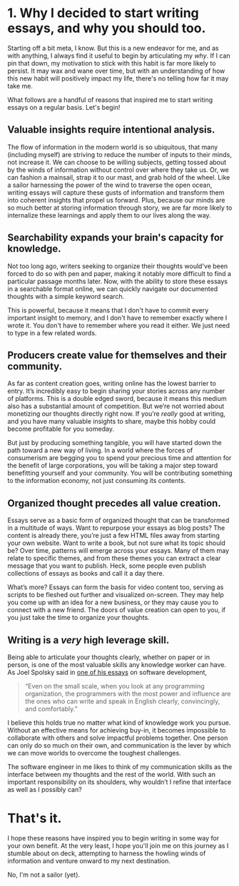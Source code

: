 # 1. Why I decided to start writing essays, and why you should too.

Starting off a bit meta, I know. But this is a new endeavor for me, and as with anything, I always find it useful to begin by articulating my _why_. If I can pin that down, my motivation to stick with this habit is far more likely to persist. It may wax and wane over time, but with an understanding of how this new habit will positively impact my life, there's no telling how far it may take me.

What follows are a handful of reasons that inspired me to start writing essays on a regular basis. Let's begin!

## Valuable insights require intentional analysis.

The flow of information in the modern world is so ubiquitous, that many (including myself) are striving to reduce the number of inputs to their minds, not increase it. We can choose to be willing subjects, getting tossed about by the winds of information without control over where they take us. Or, we can fashion a mainsail, strap it to our mast, and grab hold of the wheel. Like a sailor harnessing the power of the wind to traverse the open ocean, writing essays will capture these gusts of information and transform them into coherent insights that propel us forward. Plus, because our minds are so much better at storing information through story, we are far more likely to internalize these learnings and apply them to our lives along the way.

## Searchability expands your brain's capacity for knowledge.

Not too long ago, writers seeking to organize their thoughts would've been forced to do so with pen and paper, making it notably more difficult to find a particular passage months later. Now, with the ability to store these essays in a searchable format online, we can quickly navigate our documented thoughts with a simple keyword search.

This is powerful, because it means that I don't have to commit every important insight to memory, and I don't have to remember exactly where I wrote it. You don't have to remember where you read it either. We just need to type in a few related words.

## Producers create value for themselves and their community.

As far as content creation goes, writing online has the lowest barrier to entry. It’s incredibly easy to begin sharing your stories across any number of platforms. This is a double edged sword, because it means this medium also has a substantial amount of competition. But we’re not worried about monetizing our thoughts directly right now. If you’re _really_ good at writing, and you have many valuable insights to share, maybe this hobby could become profitable for you someday. 


But just by producing something tangible, you will have started down the path toward a new way of living. In a world where the forces of consumerism are begging you to spend your precious time and attention for the benefit of large corporations, you will be taking a major step toward benefitting yourself and your community. You will be contributing something to the information economy, not just consuming its contents.

## Organized thought precedes all value creation.

Essays serve as a basic form of organized thought that can be transformed in a multitude of ways. Want to repurpose your essays as blog posts? The content is already there, you’re just a few HTML files away from starting your own website. Want to write a book, but not sure what its topic should be? Over time, patterns will emerge across your essays. Many of them may relate to specific themes, and from these themes you can extract a clear message that you want to publish. Heck, some people even publish collections of essays as books and call it a day there.


What’s more? Essays can form the basis for video content too, serving as scripts to be fleshed out further and visualized on-screen. They may help you come up with an idea for a new business, or they may cause you to connect with a new friend. The doors of value creation can open to you, if you just take the time to organize your thoughts.

## Writing is a _very_ high leverage skill.

Being able to articulate your thoughts clearly, whether on paper or in person, is one of the most valuable skills any knowledge worker can have. As Joel Spolsky said in [one of his essays](https://www.joelonsoftware.com/2005/01/02/advice-for-computer-science-college-students/)  on software development,

> “Even on the small scale, when you look at any programming organization, the programmers with the most power and influence are the ones who can write and speak in English clearly, convincingly, and comfortably.”

I believe this holds true no matter what kind of knowledge work you pursue. Without an effective means for achieving buy-in, it becomes impossible to collaborate with others and solve impactful problems together. One person can only do so much on their own, and communication is the lever by which we can move worlds to overcome the toughest challenges.

The software engineer in me likes to think of my communication skills as the interface between my thoughts and the rest of the world. With such an important responsibility on its shoulders, why wouldn’t I refine that interface as well as I possibly can?

# That's it.

I hope these reasons have inspired you to begin writing in some way for your own benefit. At the very least, I hope you'll join me on this journey as I stumble about on deck, attempting to harness the howling winds of information and venture onward to my next destination.

No, I'm not a sailor (yet). 
